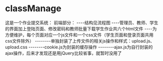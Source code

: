 # classManage
这是一个作业提交系统：
前端部分：
----结构见流程图
----管理员、教师、学生的界面加上登陆页面、修改密码和教师批量下载学生作业共六个html文件
----为方便维护，每个页面对应一个js文件和一个css文件（学生页面和登录页面共用css文件除外）
--------单独封装了上传文件的相关js操作和样式：upload.js、upload.css
--------cookie.js为封装的缓存操作
--------ajax.js为自行封装的ajax操作，后来才发现还是用jQuery比较省事，就暂时没用了
